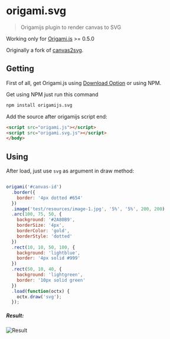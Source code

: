 # origami.svg

> Origamijs plugin to render canvas to SVG

Working only for [Origami.js](https://github.com/raphamorim/origami.js) >= 0.5.0

Originally a fork of [canvas2svg](https://github.com/gliffy/canvas2svg).

## Getting

First of all, get Origami.js using [Download Option](https://github.com/raphamorim/origami.js/archive/master.zip) or using NPM.

Get using NPM just run this command

```sh
npm install origamijs.svg
```

Add the source after origamijs script end:

```html
<script src="origami.js"></script>
<script src="origami.svg.js"></script>
</body>
```

## Using

After load, just use `svg` as argument in draw method:

```javascript

origami('#canvas-id')
  .border({
    border: '4px dotted #654'
  })
  .image('test/resources/image-1.jpg', '5%', '5%', 200, 200)
  .arc(100, 75, 50, {
    background: '#2A80B9',
    borderSize: '4px',
    borderColor: 'gold',
    borderStyle: 'dotted'
  })
  .rect(10, 10, 50, 100, {
    background: 'lightblue',
    border: '4px solid #999'
  })
  .rect(50, 10, 40, {
    background: 'lightgreen',
    border: '10px solid green'
  })
  .load(function(octx) {
    octx.draw('svg');
  });

```

##### Result:

![Result](https://raw.githubusercontent.com/origamijs/origami.svg/master/examples/result.jpg)
